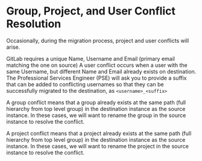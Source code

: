 # Group, Project, and User Conflict Resolution

Occasionally, during the migration process, project and user conflicts will arise.

GitLab requires a unique Name, Username and Email (primary email matching the one on source)
A user conflict occurs when a user with the same Username, but different Name and Email already exists on destination.   The Professional Services Engineer (PSE) will ask you to provide a suffix that can be added to conflicting usernames so that they can be successfully migrated to the destination, as `<username>_<suffix>`

A group conflict means that a group already exists at the same path (full hierarchy from top level group) in the destination instance as the source instance.  In these cases, we will want to rename the group in the source instance to resolve the conflict.

A project conflict means that a project already exists at the same path (full hierarchy from top level group) in the destination instance as the source instance.  In these cases, we will want to rename the project in the source instance to resolve the conflict.
